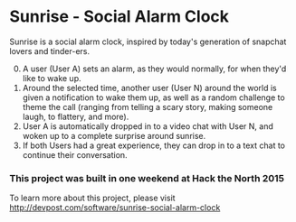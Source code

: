 # Sunrise - Social Alarm Clock

Sunrise is a social alarm clock, inspired by today's generation of snapchat lovers and tinder-ers.

0. A user (User A) sets an alarm, as they would normally, for when they'd like to wake up.
0. Around the selected time, another user (User N) around the world is given a notification to wake them up, as well as a random challenge to theme the call (ranging from telling a scary story, making someone laugh, to flattery, and more).
0. User A is automatically dropped in to a video chat with User N, and woken up to a complete surprise around sunrise.
0. If both Users had a great experience, they can drop in to a text chat to continue their conversation.


### This project was built in one weekend at Hack the North 2015

To learn more about this project, please visit http://devpost.com/software/sunrise-social-alarm-clock
